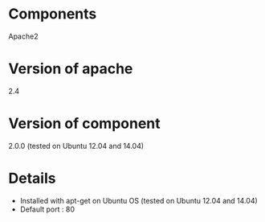 
Components
==========

Apache2

Version of apache
=======

2.4

Version of component
=======

2.0.0 (tested on Ubuntu 12.04 and 14.04)

Details
=======

- Installed with apt-get on Ubuntu OS (tested on Ubuntu 12.04 and 14.04)
- Default port : 80
